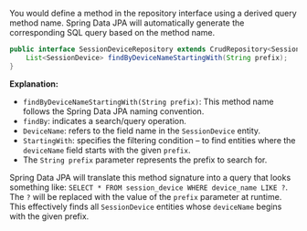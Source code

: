 You would define a method in the repository interface using a derived query method name. Spring Data JPA will automatically generate the corresponding SQL query based on the method name.

```java
public interface SessionDeviceRepository extends CrudRepository<SessionDevice, String> {
    List<SessionDevice> findByDeviceNameStartingWith(String prefix);
}
```

**Explanation:**

*   `findByDeviceNameStartingWith(String prefix)`: This method name follows the Spring Data JPA naming convention.
*   `findBy`: indicates a search/query operation.
*   `DeviceName`: refers to the field name in the `SessionDevice` entity.
*   `StartingWith`: specifies the filtering condition – to find entities where the `deviceName` field starts with the given `prefix`.
*   The `String prefix` parameter represents the prefix to search for.

Spring Data JPA will translate this method signature into a query that looks something like: `SELECT * FROM session_device WHERE device_name LIKE ?`. The `?` will be replaced with the value of the `prefix` parameter at runtime.  This effectively finds all `SessionDevice` entities whose `deviceName` begins with the given prefix.